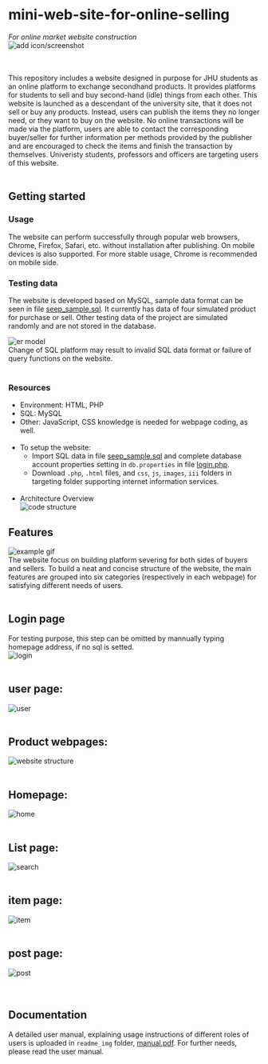 # mini-web-site-for-online-selling
*For online market website construction*  
![add icon/screenshot](images/logo1.jpg)  
<br/><br/>

This repository includes a website designed in purpose for JHU students as an online platform to exchange secondhand products. It provides platforms for students to sell and buy second-hand (idle) things from each other. This website is launched as a descendant of the university site, that it does not sell or buy any products. Instead, users can publish the items they no longer need, or they want to buy on the website. No online transactions will be made via the platform, users are able to contact the corresponding buyer/seller for further information per methods provided by the publisher and are encouraged to check the items and finish the transaction by themselves. Univeristy students, professors and officers are targeting users of this website.
<br/><br/>

## Getting started

### Usage
The website can perform successfully through popular web browsers, Chrome, Firefox, Safari, etc. without installation after publishing. On mobile devices is also supported. For more stable usage, Chrome is recommended on mobile side.
<br/>

### Testing data
The website is developed based on MySQL, sample data format can be seen in file [seep_sample.sql](seep_sample.sql). It currently has data of four simulated product for purchase or sell. Other testing data of the project are simulated randomly and are not stored in the database. 
<br/>


![er model](readme_img/er1.png)  
Change of SQL platform may result to invalid SQL data format or failure of query functions on the website.
<br/><br/>
### Resources  
  - Environment: HTML, PHP  
  - SQL: MySQL  
  - Other: JavaScript, CSS knowledge is needed for webpage coding, as well.  
    <br/>
  - To setup the website:
    - Import SQL data in file [seep_sample.sql](seep_sample.sql) and complete database account properties setting in `db.properties` in file [login.php](login.php).  
    - Download `.php`, `.html` files, and `css`, `js`, `images`, `iii` folders in targeting folder supporting internet information services.  
    <br/>
  - Architecture Overview  
    ![code structure](readme_img/structure1.png)  


## Features

![example gif](readme_img/XXXXXXXXXXXXX)  
The website focus on building platform severing for both sides of buyers and sellers. To build a neat and concise structure of the website, the main features are grouped into six categories (respectively in each webpage) for satisfying different needs of users.  
<br/>

## Login page
For testing purpose, this step can be omitted by mannually typing homepage address, if no sql is setted.  
![login](readme_img/login.png)  
<br/>

## user page:
![user](readme_img/user.png)  
<br/>

## Product webpages:
![website structure](readme_img/structure2.png)  
<br/>

## Homepage:
![home](readme_img/home.png)  
<br/>

## List page:
![search](readme_img/search.png)  
<br/>

## item page:
![item](readme_img/item.png)  
<br/>

## post page:
![post](readme_img/post.png)  
<br/><br/>

## Documentation

A detailed user manual, explaining usage instructions of different roles of users is uploaded in `readme_img` folder, [manual.pdf](/readme_img/manual.pdf). For further needs, please read the user manual.   
<br/>
